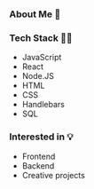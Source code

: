 ### About Me 👋

### Tech Stack 👩‍💻
* JavaScript
* React
* Node.JS
* HTML
* CSS
* Handlebars
* SQL


### Interested in 💡
* Frontend
* Backend
* Creative projects

